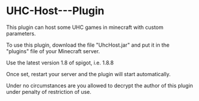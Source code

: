 # UHC-Host---Plugin
This plugin can host some UHC games in minecraft with custom parameters.

To use this plugin, download the file "UhcHost.jar" and put it in the "plugins" file of your Minecraft server.

Use the latest version 1.8 of spigot, i.e. 1.8.8

Once set, restart your server and the plugin will start automatically.


Under no circumstances are you allowed to decrypt the author of this plugin under penalty of restriction of use.
